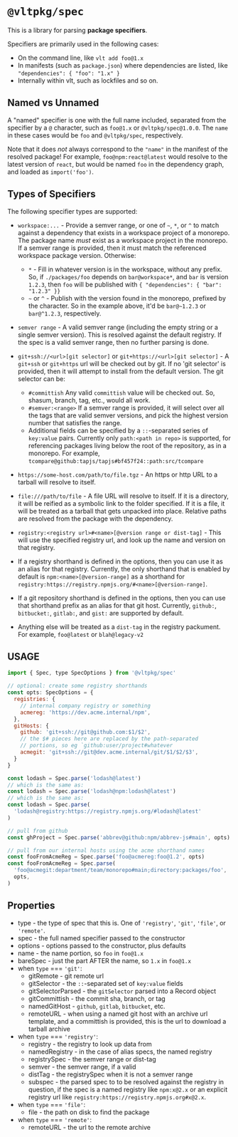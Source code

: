 # `@vltpkg/spec`

This is a library for parsing **package specifiers**.

Specifiers are primarily used in the following cases:

- On the command line, like `vlt add foo@1.x`
- In manifests (such as `package.json`) where dependencies are
  listed, like `"dependencies": { "foo": "1.x" }`
- Internally within vlt, such as lockfiles and so on.

## Named vs Unnamed

A "named" specifier is one with the full name included, separated
from the specifier by a `@` character, such as
`foo@1.x` or `@vltpkg/spec@1.0.0`. The `name` in these cases
would be `foo` and `@vltpkg/spec`, respectively.

Note that it does _not_ always correspond to the `"name"` in the
manifest of the resolved package! For example,
`foo@npm:react@latest` would resolve to the latest version of
`react`, but would be named `foo` in the dependency graph, and
loaded as `import('foo')`.

## Types of Specifiers

The following specifier types are supported:

- `workspace:...` - Provide a semver range, or one of `~`, `*`,
  or `^` to match against a dependency that exists in a workspace
  project of a monorepo. The package name *must* exist as a
  workspace project in the monorepo. If a semver range is
  provided, then it must match the referenced workspace package
  version. Otherwise:

    - `*` - Fill in whatever version is in the workspace, without
      any prefix. So, if `./packages/foo` depends on
      `bar@workspace*`, and `bar` is version `1.2.3`, then `foo`
      will be published with `{ "dependencies": { "bar": "1.2.3" }}`
    - `~` or `^` - Publish with the version found in the
      monorepo, prefixed by the character. So in the example
      above, it'd be `bar@~1.2.3` or `bar@^1.2.3`, respectively.

- `semver range` - A valid semver range (including the empty
  string or a single semver version). This is resolved against
  the default registry. If the spec is a valid semver range, then
  no further parsing is done.

- `git+ssh://<url>[git selector]` or `git+https://<url>[git
selector]` - A `git+ssh` or `git+https` url will be checked out
  by git. If no 'git selector' is provided, then it will attempt
  to install from the default version. The git selector can be:

  - `#committish` Any valid `committish` value will be checked
    out. So, shasum, branch, tag, etc., would all work.
  - `#semver:<range>` If a semver range is provided, it will
    select over all the tags that are valid semver versions, and
    pick the highest version number that satisfies the range.
  - Additional fields can be specified by a `::`-separated series
    of `key:value` pairs. Currently only `path:<path in repo>` is
    supported, for referencing packages living below the root of
    the repository, as in a monorepo. For example,
    `tcompare@github:tapjs/tapjs#bf457f24::path:src/tcompare`

- `https://some-host.com/path/to/file.tgz` - An https or http URL
  to a tarball will resolve to itself.

- `file:///path/to/file` - A file URL will resolve to itself. If
  it is a directory, it will be reified as a symbolic link to the
  folder specified. If it is a file, it will be treated as a
  tarball that gets unpacked into place. Relative paths are
  resolved from the package with the dependency.

- `registry:<registry url>#<name>[@version range or dist-tag]` -
  This will use the specified registry url, and look up the name
  and version on that registry.

- If a registry shorthand is defined in the options, then you can
  use it as an alias for that registry. Currently, the only
  shorthand that is enabled by default is
  `npm:<name>[@version-range]` as a shorthand for
  `registry:https://registry.npmjs.org/#<name>[@version-range]`.

- If a git repository shorthand is defined in the options, then
  you can use that shorthand prefix as an alias for that git
  host. Currently, `github:`, `bitbucket:`, `gitlab:`, and
  `gist:` are supported by default.

- Anything else will be treated as a `dist-tag` in the registry
  packument. For example, `foo@latest` or `blah@legacy-v2`

## USAGE

```js
import { Spec, type SpecOptions } from '@vltpkg/spec'

// optional: create some registry shorthands
const opts: SpecOptions = {
  registries: {
    // internal company registry or something
    acmereg: 'https://dev.acme.internal/npm',
  },
  gitHosts: {
    github: 'git+ssh://git@github.com:$1/$2',
    // the $# pieces here are replaced by the path-separated
    // portions, so eg `github:user/project#whatever
    acmegit: 'git+ssh://git@dev.acme.internal/git/$1/$2/$3',
  }
}

const lodash = Spec.parse('lodash@latest')
// which is the same as:
const lodash = Spec.parse('lodash@npm:lodash@latest')
// which is the same as:
const lodash = Spec.parse(
  'lodash@registry:https://registry.npmjs.org/#lodash@latest'
)

// pull from github
const ghProject = Spec.parse('abbrev@github:npm/abbrev-js#main', opts)

// pull from our internal hosts using the acme shorthand names
const fooFromAcmeReg = Spec.parse('foo@acmereg:foo@1.2', opts)
const fooFromAcmeReg = Spec.parse(
  'foo@acmegit:department/team/monorepo#main;directory:packages/foo',
  opts,
)
```

## Properties

* type - the type of spec that this is. One of `'registry'`,
  `'git'`, `'file'`, or `'remote'`.
* spec - the full named specifier passed to the constructor
* options - options passed to the constructor, plus defaults
* name - the name portion, so `foo` in `foo@1.x`
* bareSpec - just the part AFTER the name, so `1.x` in `foo@1.x`
* when `type` === `'git'`:
    * gitRemote - git remote url
    * gitSelector - the `::`-separated set of `key:value` fields
    * gitSelectorParsed - the `gitSelector` parsed into a Record
      object
    * gitCommittish - the commit sha, branch, or tag
    * namedGitHost - `github`, `gitlab`, `bitbucket`, etc.
    * remoteURL - when using a named git host with an archive url
      template, and a committish is provided, this is the url to
      download a tarball archive
* when `type` === `'registry'`:
    * registry - the registry to look up data from
    * namedRegistry - in the case of alias specs, the named
      registry
    * registrySpec - the semver range or dist-tag
    * semver - the semver range, if a valid
    * distTag - the registrySpec when it is not a semver range
    * subspec - the parsed spec to to be resolved against the
      registry in question, if the spec is a named registry like
      `npm:x@2.x` or an explicit registry url like
      `registry:https://registry.npmjs.org#x@2.x`.
* when `type` === `'file'`:
    * file - the path on disk to find the package
* when `type` === `'remote'`:
    * remoteURL - the url to the remote archive

